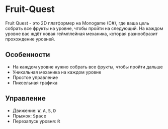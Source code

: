 # Fruit-Quest
Fruit Quest - это 2D платформер на Monogame (C#), где ваша цель собрать все фрукты на уровне, чтобы пройти на следующий. На каждом уровне вас ждёт новая геймплейная механика, которая разнообразит прохождение уровней.
## Особенности
- На каждом уровне нужно собрать все фрукты, чтобы пройти дальше
- Уникальная механика на каждом уровне
- Простое управление
- Пиксельная графика
## Управление
- Движение: <kbd>W</kbd>, <kbd>A</kbd>, <kbd>S</kbd>, <kbd>D</kbd>
- Прыжок: <kbd>Space</kbd>
- Перезапуск уровня: <kbd>R</kbd>
